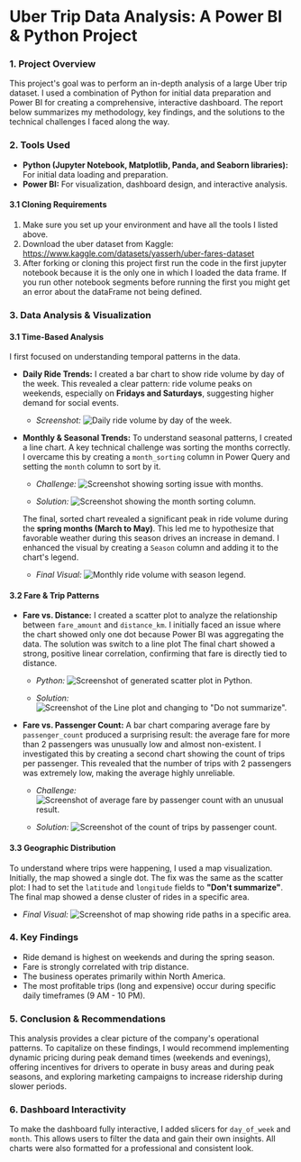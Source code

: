 # **Uber Trip Data Analysis: A Power BI & Python Project**

### **1. Project Overview**

This project's goal was to perform an in-depth analysis of a large Uber trip dataset. I used a combination of Python for initial data preparation and Power BI for creating a comprehensive, interactive dashboard. The report below summarizes my methodology, key findings, and the solutions to the technical challenges I faced along the way.

### **2. Tools Used**

* **Python (Jupyter Notebook, Matplotlib, Panda, and Seaborn libraries):** For initial data loading and preparation.
* **Power BI:** For visualization, dashboard design, and interactive analysis.

#### **3.1 Cloning Requirements**

1. Make sure you set up your environment and have all the tools I listed above.
2. Download the uber dataset from Kaggle: https://www.kaggle.com/datasets/yasserh/uber-fares-dataset
2. After forking or cloning this project first run the code in the first jupyter notebook because it is the only one in which I loaded the data frame. If you run other notebook segments before running the first you might get an error about the dataFrame not being defined.

### **3. Data Analysis & Visualization**

#### **3.1 Time-Based Analysis**

I first focused on understanding temporal patterns in the data.

* **Daily Ride Trends:** I created a bar chart to show ride volume by day of the week. This revealed a clear pattern: ride volume peaks on weekends, especially on **Fridays and Saturdays**, suggesting higher demand for social events.

    * *Screenshot:* ![Daily ride volume by day of the week.](/visualization/Day-peakHour.png)

* **Monthly & Seasonal Trends:** To understand seasonal patterns, I created a line chart. A key technical challenge was sorting the months correctly. I overcame this by creating a `month_sorting` column in Power Query and setting the `month` column to sort by it.

    * *Challenge:* ![Screenshot showing sorting issue with months.](/visualization/Sorting%20issue.png)

    * *Solution:* ![Screenshot showing the month sorting column.](/visualization/sort-columns.png)

    The final, sorted chart revealed a significant peak in ride volume during the **spring months (March to May)**. This led me to hypothesize that favorable weather during this season drives an increase in demand. I enhanced the visual by creating a `Season` column and adding it to the chart's legend.

    * *Final Visual:* ![Monthly ride volume with season legend.](/visualization/weatherTrends.png)

#### **3.2 Fare & Trip Patterns**

* **Fare vs. Distance:** I created a scatter plot to analyze the relationship between `fare_amount` and `distance_km`. I initially faced an issue where the chart showed only one dot because Power BI was aggregating the data. The solution was switch to a line plot The final chart showed a strong, positive linear correlation, confirming that fare is directly tied to distance.

    * *Python:* ![Screenshot of generated scatter plot in Python.](/visualization/fare_distance.png)

    * *Solution:* ![Screenshot of the Line plot and changing to "Do not summarize".](/visualization/fare-distance.png)

* **Fare vs. Passenger Count:** A bar chart comparing average fare by `passenger_count` produced a surprising result: the average fare for more than 2 passengers was unusually low and almost non-existent. I investigated this by creating a second chart showing the count of trips per passenger. This revealed that the number of trips with 2 passengers was extremely low, making the average highly unreliable. 

    * *Challenge:* ![Screenshot of average fare by passenger count with an unusual result.](/visualization/passenger-count.png)

    * *Solution:* ![Screenshot of the count of trips by passenger count.](/visualization/Fare-passenger.png)

#### **3.3 Geographic Distribution**

To understand where trips were happening, I used a map visualization. Initially, the map showed a single dot. The fix was the same as the scatter plot: I had to set the `latitude` and `longitude` fields to **"Don't summarize"**. The final map showed a dense cluster of rides in a specific area.

* *Final Visual:* ![Screenshot of map showing ride paths in a specific area.](/visualization/Map.png)

### **4. Key Findings**

* Ride demand is highest on weekends and during the spring season.
* Fare is strongly correlated with trip distance.
* The business operates primarily within North America.
* The most profitable trips (long and expensive) occur during specific daily timeframes (9 AM - 10 PM).

### **5. Conclusion & Recommendations**

This analysis provides a clear picture of the company's operational patterns. To capitalize on these findings, I would recommend implementing dynamic pricing during peak demand times (weekends and evenings), offering incentives for drivers to operate in busy areas and during peak seasons, and exploring marketing campaigns to increase ridership during slower periods.

### **6. Dashboard Interactivity**

To make the dashboard fully interactive, I added slicers for `day_of_week` and `month`. This allows users to filter the data and gain their own insights. All charts were also formatted for a professional and consistent look.
